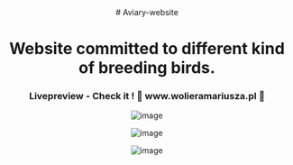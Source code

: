 
<div align="center">
# Aviary-website
<h1>   Website committed to different kind of breeding birds. </h1> 

<h3>   Livepreview - Check it ! 🔗  www.wolieramariusza.pl 🦜</h3>

![image](https://github.com/Pszkudlarek07/Aviary-website/assets/143716328/dc7345b6-ca26-4dcb-8be0-78e1646ee893)

![image](https://github.com/Pszkudlarek07/Aviary-website/assets/143716328/612367f4-653f-48a1-a616-471b73c0d33c)

![image](https://github.com/Pszkudlarek07/Aviary-website/assets/143716328/dc59536a-cba4-411b-b56a-b19b1d79bc12)


</div>
